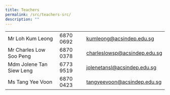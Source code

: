 ```yaml
---
title: Teachers
permalink: /src/teachers-src/
description: ""
---
```

|                          |           |                              |
|--------------------------|-----------|------------------------------|
| Mr Loh Kum Leong         | 6870 0692 | kumleong@acsindep.edu.sg     |
| Mr Charles Low Soo Peng  | 6870 0378 | charleslowsp@acsindep.edu.sg |
| Mdm Jolene Tan Siew Leng | 6773 9519 | jolenetansl@acsindep.edu.sg  |
| Ms Tang Yee Voon         | 6870 0423 | tangyeevoon@acsindep.edu.sg  |
